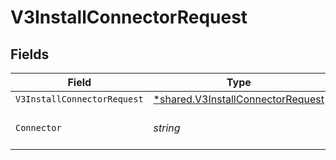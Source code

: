 # V3InstallConnectorRequest


## Fields

| Field                                                                                        | Type                                                                                         | Required                                                                                     | Description                                                                                  |
| -------------------------------------------------------------------------------------------- | -------------------------------------------------------------------------------------------- | -------------------------------------------------------------------------------------------- | -------------------------------------------------------------------------------------------- |
| `V3InstallConnectorRequest`                                                                  | [*shared.V3InstallConnectorRequest](../../../pkg/models/shared/v3installconnectorrequest.md) | :heavy_minus_sign:                                                                           | N/A                                                                                          |
| `Connector`                                                                                  | *string*                                                                                     | :heavy_check_mark:                                                                           | The connector to filter by                                                                   |